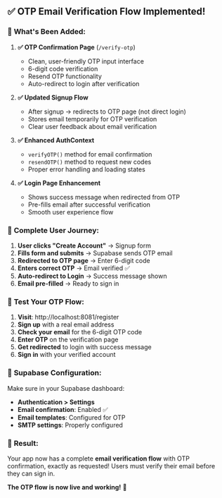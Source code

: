 ## ✅ OTP Email Verification Flow Implemented!

### 🎯 **What's Been Added:**

1. **✅ OTP Confirmation Page** (`/verify-otp`)
   - Clean, user-friendly OTP input interface
   - 6-digit code verification
   - Resend OTP functionality
   - Auto-redirect to login after verification

2. **✅ Updated Signup Flow**
   - After signup → redirects to OTP page (not direct login)
   - Stores email temporarily for OTP verification
   - Clear user feedback about email verification

3. **✅ Enhanced AuthContext**
   - `verifyOTP()` method for email confirmation
   - `resendOTP()` method to request new codes
   - Proper error handling and loading states

4. **✅ Login Page Enhancement**
   - Shows success message when redirected from OTP
   - Pre-fills email after successful verification
   - Smooth user experience flow

### 🔄 **Complete User Journey:**

1. **User clicks "Create Account"** → Signup form
2. **Fills form and submits** → Supabase sends OTP email
3. **Redirected to OTP page** → Enter 6-digit code
4. **Enters correct OTP** → Email verified ✅
5. **Auto-redirect to Login** → Success message shown
6. **Email pre-filled** → Ready to sign in

### 🧪 **Test Your OTP Flow:**

1. **Visit**: http://localhost:8081/register
2. **Sign up** with a real email address
3. **Check your email** for the 6-digit OTP code
4. **Enter OTP** on the verification page
5. **Get redirected** to login with success message
6. **Sign in** with your verified account

### 📧 **Supabase Configuration:**

Make sure in your Supabase dashboard:
- **Authentication > Settings**
- **Email confirmation**: Enabled ✅
- **Email templates**: Configured for OTP
- **SMTP settings**: Properly configured

### 🎉 **Result:**

Your app now has a complete **email verification flow** with OTP confirmation, exactly as requested! Users must verify their email before they can sign in.

**The OTP flow is now live and working!** 🚀
